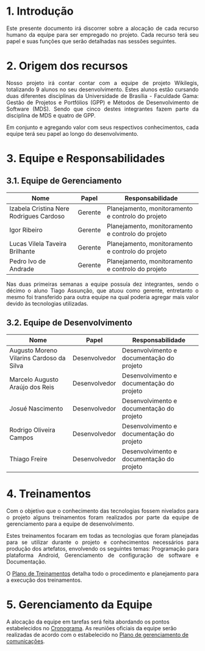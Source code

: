 # 1. Introdução
<p align="justify">Este presente documento irá discorrer sobre a alocação de cada recurso humano da equipe para ser empregado no projeto. Cada recurso terá seu papel e suas funções que serão detalhadas nas sessões seguintes.</p>

# 2. Origem dos recursos
<p align="justify">Nosso projeto irá contar contar com a equipe de projeto Wikilegis, totalizando
9 alunos no seu desenvolvimento. Estes alunos estão cursando duas diferentes
disciplinas da Universidade de Brasília - Faculdade Gama: Gestão de Projetos e
Portfólios (GPP) e Métodos de Desenvolvimento de Software (MDS). Sendo que cinco destes
integrantes fazem parte da disciplina de MDS e quatro de GPP.</p>

<p align="justify">Em conjunto e agregando valor com seus respectivos conhecimentos, cada equipe
terá seu papel ao longo do desenvolvimento.</p>

# 3. Equipe e Responsabilidades

## 3.1. Equipe de Gerenciamento 

| Nome  | Papel  | Responsabilidade  |
|-------|--------|-------------------|
| Izabela Cristina Nere Rodrigues Cardoso  | Gerente  | Planejamento, monitoramento e controlo do projeto |
| Igor Ribeiro  | Gerente  | Planejamento, monitoramento e controlo do projeto  |
| Lucas Vilela Taveira Brilhante  | Gerente  |  Planejamento, monitoramento e controlo do projeto |
| Pedro Ivo de Andrade  | Gerente  | Planejamento, monitoramento e controlo do projeto  |

<p align="justify">Nas duas primeiras semanas a equipe possuía dez integrantes, sendo o décimo o aluno Tiago Assunção, que atuou como gerente, entretanto o mesmo foi transferido para outra equipe na qual poderia agregar mais valor devido às tecnologias utilizadas.</p>

## 3.2. Equipe de Desenvolvimento 

| Nome  | Papel  | Responsabilidade  |
|-------|--------|-------------------|
| Augusto Moreno Vilarins Cardoso da Silva  | Desenvolvedor  | Desenvolvimento e documentação do projeto  |
| Marcelo Augusto Araújo dos Reis  | Desenvolvedor  | Desenvolvimento e documentação do projeto  |
| Josué  Nascimento  | Desenvolvedor  | Desenvolvimento e documentação do projeto  |
| Rodrigo Oliveira Campos  | Desenvolvedor  | Desenvolvimento e documentação do projeto  |
| Thiago Freire  | Desenvolvedor  | Desenvolvimento e documentação do projeto  |

# 4. Treinamentos

<p align="justify">Com o objetivo que o conhecimento das tecnologias fossem nivelados para o projeto
alguns treinamentos foram realizados por parte da equipe de gerenciamento para
a equipe de desenvolvimento.</p>

<p align="justify">Estes treinamentos focaram em todas as tecnologias que foram planejadas para
se utilizar durante o projeto e conhecimentos necessários para produção dos artefatos, envolvendo os seguintes temas: Programação
para plataforma Android, Gerenciamento de configuração de software e Documentação.</p>

<p align="justify">O <a href="">Plano de Treinamentos</a> detalha todo o procedimento e planejamento para a
execução dos treinamentos.</p>

# 5. Gerenciamento da Equipe
A alocação da equipe em tarefas será feita abordando os pontos estabelecidos no
<a href="https://github.com/fga-gpp-mds/2016.2-WikiLegis/wiki/Cronograma">Cronograma</a>.  As reuniões oficiais da equipe serão realizadas de acordo com o
estabelecido no <a href="https://github.com/fga-gpp-mds/2016.2-WikiLegis/wiki/Plano-de-gerenciamento-de-comunica%C3%A7%C3%A3o">Plano de gerenciamento de comunicações</a>.